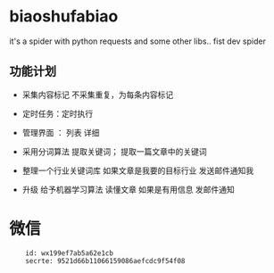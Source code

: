# biaoshufabiao
it's a spider with python requests and  some other libs.. fist dev spider

## 功能计划

- 采集内容标记 不采集重复，为每条内容标记

- 定时任务：定时执行

- 管理界面 ： 列表 详细

- 采用分词算法 提取关键词； 提取一篇文章中的关键词

- 整理一个行业关键词库  如果文章是我要的目标行业 发送邮件通知我

- 升级 给予机器学习算法 读懂文章 如果是有用信息 发邮件通知


# 微信

```
	id:	wx199ef7ab5a62e1cb
	secrte: 9521d66b11066159086aefcdc9f54f08
```
